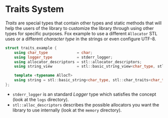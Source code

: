 # Traits System
_Traits_ are special types that contain other types and static methods
that will help the users of the library to customize the library through
using other types for specific purposes. Fox example to use a different
`Allocator` STL uses or a different _character type_ in the strings or
even configure UTF-8.

```c++
struct traits_example {
    using char_type             = char;
    using logger_type           = stderr_logger;
    using allocator_descriptors = stl::allocator_descriptors;
    using string_view           = stl::basic_string_view<char_type, stl::char_traits<char_type>>;

    template <typename AllocT>
    using string = stl::basic_string<char_type, stl::char_traits<char_type>, AllocT>;
};
```

- `stderr_logger` is an standard _Logger_ type which satisfies the concept (look at the `logs` directory).
- `stl::alloc_descriptors` describes the possible allocators you want the library to use internally 
  (look at the `memory` directory).

